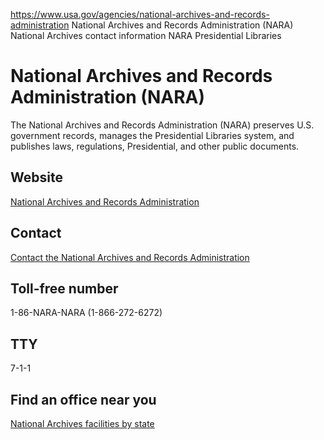 

https://www.usa.gov/agencies/national-archives-and-records-administration
National Archives and Records Administration (NARA)
National Archives contact information
NARA Presidential Libraries

National Archives and Records Administration
(NARA)
===================================================

The National Archives and Records Administration (NARA) preserves U.S. government records, manages the Presidential Libraries system, and publishes laws, regulations, Presidential, and other public documents.

Website
-------

[National Archives and Records Administration](https://www.archives.gov/)

Contact
-------

[Contact the National Archives and Records Administration](https://www.archives.gov/contact)

Toll-free number
----------------

1-86-NARA-NARA (1-866-272-6272)

TTY
---

7-1-1

Find an office near you
-----------------------

[National Archives facilities by state](https://www.archives.gov/locations)
